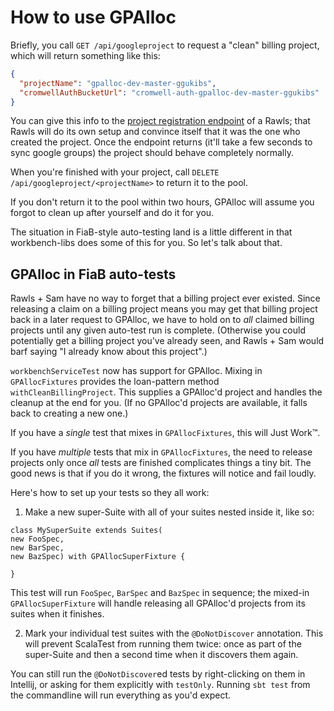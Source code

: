 # How to use GPAlloc

Briefly, you call `GET /api/googleproject` to request a "clean" billing project, which will return something like this:

```json
{
  "projectName": "gpalloc-dev-master-ggukibs",
  "cromwellAuthBucketUrl": "cromwell-auth-gpalloc-dev-master-ggukibs"
}
```

You can give this info to the [project registration endpoint](https://rawls.dsde-dev.broadinstitute.org/#!/admin/recordProjectOwnership) of a Rawls; that Rawls will do its own setup and convince itself that it was the one who created the project. Once the endpoint returns (it'll take a few seconds to sync google groups) the project should behave completely normally.
 
When you're finished with your project, call `DELETE /api/googleproject/<projectName>` to return it to the pool.

If you don't return it to the pool within two hours, GPAlloc will assume you forgot to clean up after yourself and do it for you.
 
The situation in FiaB-style auto-testing land is a little different in that workbench-libs does some of this for you. So let's talk about that.

## GPAlloc in FiaB auto-tests

Rawls + Sam have no way to forget that a billing project ever existed. Since releasing a claim on a billing project means you may get that billing project back in a later request to GPAlloc, we have to hold on to _all_ claimed billing projects until any given auto-test run is complete. (Otherwise you could potentially get a billing project you've already seen, and Rawls + Sam would barf saying "I already know about this project".)

`workbenchServiceTest` now has support for GPAlloc. Mixing in `GPAllocFixtures` provides the loan-pattern method `withCleanBillingProject`. This supplies a GPAlloc'd project and handles the cleanup at the end for you. (If no GPAlloc'd projects are available, it falls back to creating a new one.)

If you have a _single_ test that mixes in `GPAllocFixtures`, this will Just Work™.

If you have _multiple_ tests that mix in `GPAllocFixtures`, the need to release projects only once _all_ tests are finished complicates things a tiny bit. The good news is that if you do it wrong, the fixtures will notice and fail loudly.

Here's how to set up your tests so they all work:

1. Make a new super-Suite with all of your suites nested inside it, like so:  
  
  ```
class MySuperSuite extends Suites(
  new FooSpec,
  new BarSpec,
  new BazSpec) with GPAllocSuperFixture {

}
```  
  
  This test will run `FooSpec`, `BarSpec` and `BazSpec` in sequence; the mixed-in `GPAllocSuperFixture` will handle releasing all GPAlloc'd projects from its suites when it finishes.
  
2. Mark your individual test suites with the `@DoNotDiscover` annotation. This will prevent ScalaTest from running them twice: once as part of the super-Suite and then a second time when it discovers them again.

You can still run the `@DoNotDiscover`ed tests by right-clicking on them in Intellij, or asking for them explicitly with `testOnly`. Running `sbt test` from the commandline will run everything as you'd expect.
